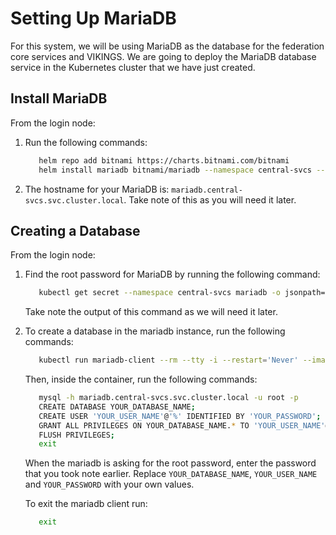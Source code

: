 # Setting Up MariaDB

For this system, we will be using MariaDB as the database for the federation core services and VIKINGS. We are going to deploy the MariaDB database service in the Kubernetes cluster that we have just created.


## Install MariaDB

From the login node:

1. Run the following commands:
     
    ```bash
       helm repo add bitnami https://charts.bitnami.com/bitnami
       helm install mariadb bitnami/mariadb --namespace central-svcs --create-namespace --set global.storageClass=longhorn
    ```

2. The hostname for your MariaDB is: `mariadb.central-svcs.svc.cluster.local`. Take note of this as you will need it later.

## Creating a Database

From the login node:

1. Find the root password for MariaDB by running the following command:
     
    ```bash
       kubectl get secret --namespace central-svcs mariadb -o jsonpath="{.data.mariadb-root-password}" | base64 --decode
    ``` 

    Take note the output of this command as we will need it later.

2. To create a database in the mariadb instance, run the following commands:
     
    ```bash
       kubectl run mariadb-client --rm --tty -i --restart='Never' --image  docker.io/bitnami/mariadb:10.6.8-debian-11-r23 --namespace central-svcs --command -- bash
    ```
     
    Then, inside the container, run the following commands:
     
    ```bash
       mysql -h mariadb.central-svcs.svc.cluster.local -u root -p
       CREATE DATABASE YOUR_DATABASE_NAME;
       CREATE USER 'YOUR_USER_NAME'@'%' IDENTIFIED BY 'YOUR_PASSWORD';
       GRANT ALL PRIVILEGES ON YOUR_DATABASE_NAME.* TO 'YOUR_USER_NAME'@'%';
       FLUSH PRIVILEGES;
       exit
    ```
    When the mariadb is asking for the root password, enter the password that you took note earlier. Replace `YOUR_DATABASE_NAME`, `YOUR_USER_NAME` and `YOUR_PASSWORD` with your own values.

    To exit the mariadb client run:
     
    ```bash
       exit
    ```

